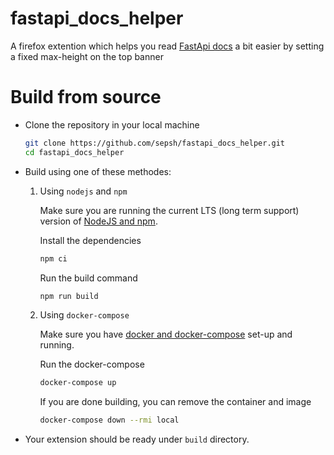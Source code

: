 # fastapi_docs_helper

A firefox extention which helps you read [FastApi docs](https://fastapi.tiangolo.com) a bit easier by setting a fixed max-height on the top banner

# Build from source

- Clone the repository in your local machine

  ```bash
  git clone https://github.com/sepsh/fastapi_docs_helper.git
  cd fastapi_docs_helper
  ```

- Build using one of these methodes:

  1. Using `nodejs` and `npm`

     Make sure you are running the current LTS (long term support) version of [NodeJS and npm](https://docs.npmjs.com/downloading-and-installing-node-js-and-npm).

     Install the dependencies

     ```bash
     npm ci
     ```

     Run the build command

     ```bash
     npm run build
     ```

  2. Using `docker-compose`

     Make sure you have [docker and docker-compose](https://docs.docker.com/get-docker/) set-up and running.

     Run the docker-compose

     ```bash
     docker-compose up
     ```

     If you are done building, you can remove the container and image

     ```bash
     docker-compose down --rmi local
     ```

- Your extension should be ready under `build` directory.
